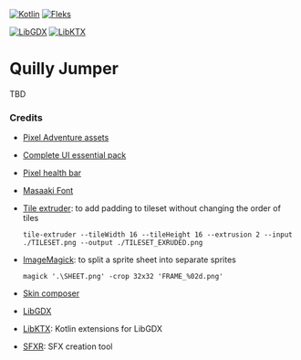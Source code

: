 [![Kotlin](https://img.shields.io/badge/Kotlin-1.9.23-red.svg)](http://kotlinlang.org/)
[![Fleks](https://img.shields.io/badge/Fleks-2.7--SNAPSHOT-purple.svg)](http://kotlinlang.org/)

[![LibGDX](https://img.shields.io/badge/LibGDX-1.12.1-green.svg)](http://kotlinlang.org/)
[![LibKTX](https://img.shields.io/badge/LibKTX-1.12.1--SNAPSHOT-blue.svg)](http://kotlinlang.org/)


# Quilly Jumper

TBD

### Credits

- [Pixel Adventure assets](https://pixelfrog-assets.itch.io/pixel-adventure-1)
- [Complete UI essential pack](https://crusenho.itch.io/complete-ui-essential-pack)
- [Pixel health bar](https://bdragon1727.itch.io/basic-pixel-health-bar-and-scroll-bar)
- [Masaaki Font](https://www.1001freefonts.com/masaaki.font)
- [Tile extruder](https://github.com/sporadic-labs/tile-extruder): to add padding to tileset without changing the order
  of tiles

  ```tile-extruder --tileWidth 16 --tileHeight 16 --extrusion 2 --input ./TILESET.png --output ./TILESET_EXRUDED.png```
- [ImageMagick](https://imagemagick.org/index.php): to split a sprite sheet into separate sprites

   ```magick '.\SHEET.png' -crop 32x32 'FRAME_%02d.png'```
- [Skin composer](https://github.com/raeleus/skin-composer)
- [LibGDX](https://github.com/libgdx/libgdx)
- [LibKTX](https://github.com/libktx/ktx): Kotlin extensions for LibGDX
- [SFXR](https://sfxr.me/): SFX creation tool
